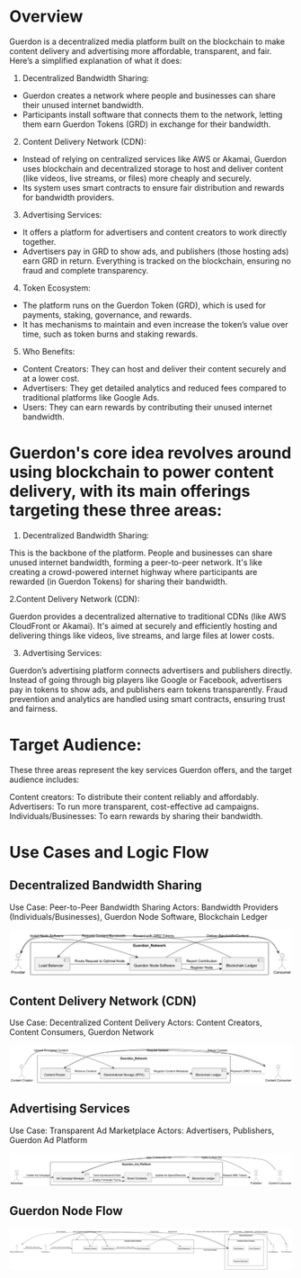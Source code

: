 # Overview
Guerdon is a decentralized media platform built on the blockchain to make content delivery and advertising more affordable, transparent, and fair. Here’s a simplified explanation of what it does:

1. Decentralized Bandwidth Sharing:

* Guerdon creates a network where people and businesses can share their unused internet bandwidth.
* Participants install software that connects them to the network, letting them earn Guerdon Tokens (GRD) in exchange for their bandwidth.

2. Content Delivery Network (CDN):

* Instead of relying on centralized services like AWS or Akamai, Guerdon uses blockchain and decentralized storage to host and deliver content (like videos, live streams, or files) more cheaply and securely.
* Its system uses smart contracts to ensure fair distribution and rewards for bandwidth providers.

3. Advertising Services:

* It offers a platform for advertisers and content creators to work directly together.
* Advertisers pay in GRD to show ads, and publishers (those hosting ads) earn GRD in return. Everything is tracked on the blockchain, ensuring no fraud and complete transparency.

4. Token Ecosystem:

* The platform runs on the Guerdon Token (GRD), which is used for payments, staking, governance, and rewards.
* It has mechanisms to maintain and even increase the token’s value over time, such as token burns and staking rewards.

5. Who Benefits:

* Content Creators: They can host and deliver their content securely and at a lower cost.
* Advertisers: They get detailed analytics and reduced fees compared to traditional platforms like Google Ads.
* Users: They can earn rewards by contributing their unused internet bandwidth.

# Guerdon's core idea revolves around using blockchain to power content delivery, with its main offerings targeting these three areas:

1. Decentralized Bandwidth Sharing:

This is the backbone of the platform. People and businesses can share unused internet bandwidth, forming a peer-to-peer network.
It's like creating a crowd-powered internet highway where participants are rewarded (in Guerdon Tokens) for sharing their bandwidth.

2.Content Delivery Network (CDN):

Guerdon provides a decentralized alternative to traditional CDNs (like AWS CloudFront or Akamai).
It's aimed at securely and efficiently hosting and delivering things like videos, live streams, and large files at lower costs.

3. Advertising Services:

Guerdon’s advertising platform connects advertisers and publishers directly.
Instead of going through big players like Google or Facebook, advertisers pay in tokens to show ads, and publishers earn tokens transparently.
Fraud prevention and analytics are handled using smart contracts, ensuring trust and fairness.

# Target Audience:

These three areas represent the key services Guerdon offers, and the target audience includes:

Content creators: To distribute their content reliably and affordably.
Advertisers: To run more transparent, cost-effective ad campaigns.
Individuals/Businesses: To earn rewards by sharing their bandwidth.

# Use Cases and Logic Flow

## Decentralized Bandwidth Sharing

Use Case: Peer-to-Peer Bandwidth Sharing
Actors: Bandwidth Providers (Individuals/Businesses), Guerdon Node Software, Blockchain Ledger

![Bandwidth Sharing Use Case](./bandwidth-sharing-use-case.png)

## Content Delivery Network (CDN)

Use Case: Decentralized Content Delivery
Actors: Content Creators, Content Consumers, Guerdon Network

![Content Delivery Network Use Case](./cdn-use-case.png)

## Advertising Services

Use Case: Transparent Ad Marketplace
Actors: Advertisers, Publishers, Guerdon Ad Platform

![Advertising Services Use Case](./advertising-services-use-case.png)

## Guerdon Node Flow

![Guerdon Node Flow](./geurdon-node-flow.png)
